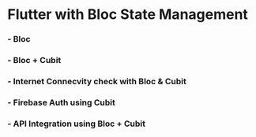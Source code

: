 # Flutter with Bloc State Management

### - Bloc
### - Bloc + Cubit
### - Internet Connecvity check with Bloc & Cubit
### - Firebase Auth using Cubit
### - API Integration using Bloc + Cubit
